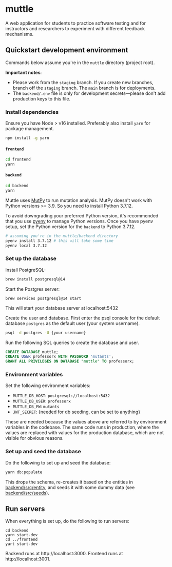 # muttle
A web application for students to practice software testing and for instructors and researchers to experiment with different feedback mechanisms.

## Quickstart development environment 

Commands below assume you're in the `muttle` directory (project root).

**Important notes**:
* Please work from the `staging` branch. If you create new branches, branch off the `staging` branch. The `main` branch is for deployments.
* The `backend/.env` file is only for development secrets—please don't add production keys to this file. 

### Install dependencies

Ensure you have Node > v16 installed. Preferably also install `yarn` for package management.

```bash
npm install -g yarn
```

#### `frontend`

```bash
cd frontend
yarn 
```

#### `backend`

```bash
cd backend
yarn 
```

Muttle uses [MutPy](https://github.com/mutpy/mutpy) to run mutation analysis. MutPy doesn't work with Python versions >= 3.9. So you need to install Python 3.7.12.

To avoid downgrading your preferred Python version, it's recommended that you use [pyenv](https://github.com/pyenv/pyenv) to manage Python versions. Once you have pyenv setup, set the Python version for the `backend` to Python 3.7.12.

```bash
# assuming you're in the muttle/backend directory
pyenv install 3.7.12 # this will take some time
pyenv local 3.7.12
```

### Set up the database

Install PostgreSQL:

```bash
brew install postgresql@14
```

Start the Postgres server:

```
brew services postgresql@14 start
```

This will start your database server at localhost:5432

Create the user and database. First enter the psql console for the default database `postgres` as the default user (your system username).

```bash
psql -d postgres -U {your username}
```

Run the following SQL queries to create the database and user.

```sql
CREATE DATABASE muttle;
CREATE USER professorx WITH PASSWORD 'mutants';
GRANT ALL PRIVILEGES ON DATABASE "muttle" TO professorx;
```

### Environment variables

Set the following environment variables:

* `MUTTLE_DB_HOST`: `postgresql://localhost:5432`
* `MUTTLE_DB_USER`: `professorx`
* `MUTTLE_DB_PW`: `mutants`
* `JWT_SECRET`: {needed for db seeding, can be set to anything}

These are needed because the values above are referred to by environment variables in the codebase. The same code runs in production, where the values are replaced with values for the production database, which are not visible for obvious reasons.

### Set up and seed the database

Do the following to set up and seed the database:

```bash
yarn db:populate
```

This drops the schema, re-creates it based on the entities in [backend/src/entity](src/entity), and seeds it with some dummy data (see [backend/src/seeds](backend/src/seeds)).

## Run servers

When everything is set up, do the following to run servers:

```
cd backend 
yarn start-dev
cd ../frontend
yart start-dev
```

Backend runs at http://localhost:3000. Frontend runs at http://localhost:3001.

